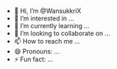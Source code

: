 - 👋 Hi, I’m @WansukkriX
- 👀 I’m interested in ...
- 🌱 I’m currently learning ...
- 💞️ I’m looking to collaborate on ...
- 📫 How to reach me ...
- 😄 Pronouns: ...
- ⚡ Fun fact: ...

<!---
WansukkriX/WansukkriX is a ✨ special ✨ repository because its `README.md` (this file) appears on your GitHub profile.
You can click the Preview link to take a look at your changes.
--->
